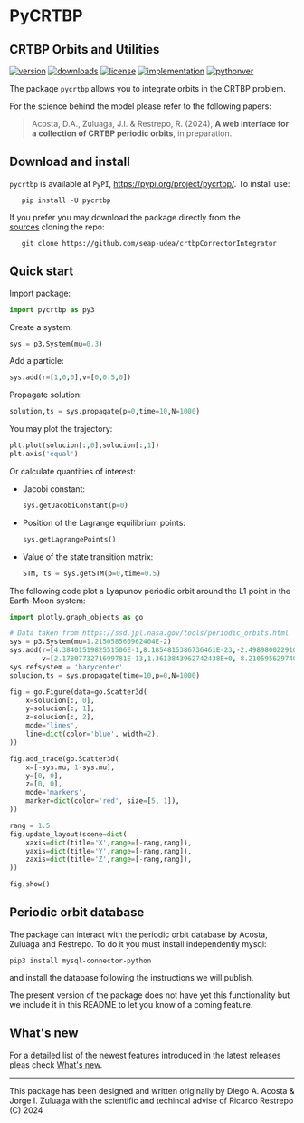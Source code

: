 # PyCRTBP

## CRTBP Orbits and Utilities

[![version](https://img.shields.io/pypi/v/pycrtbp?color=blue)](https://pypi.org/project/pycrtbp/)
[![downloads](https://img.shields.io/pypi/dw/pycrtbp)](https://pypi.org/project/pycrtbp/)
[![license](https://img.shields.io/pypi/l/pycrtbp)](https://pypi.org/project/pycrtbp/)
[![implementation](https://img.shields.io/pypi/implementation/pycrtbp)](https://pypi.org/project/pycrtbp/)
[![pythonver](https://img.shields.io/pypi/pyversions/pycrtbp)](https://pypi.org/project/pycrtbp/)

The package `pycrtbp` allows you to integrate orbits in the CRTBP problem.

For the science behind the model please refer to the following papers:

> Acosta, D.A., Zuluaga, J.I. & Restrepo, R. (2024), **A web interface
  for a collection of CRTBP periodic orbits**, in preparation.

<!-- This is the format for including a reference:
[Astronomy and Computing 40 (2022)
  100623](https://www.sciencedirect.com/science/article/pii/S2213133722000476),
  [arXiv:2207.08636](https://arxiv.org/abs/2207.08636).
-->

## Download and install

`pycrtbp` is available at `PyPI`, https://pypi.org/project/pycrtbp/.
To install use:

```
   pip install -U pycrtbp
```

If you prefer you may download the package directly from the  
[sources](https://pypi.org/project/pycrtbp/#files) cloning the repo:

```
   git clone https://github.com/seap-udea/crtbpCorrectorIntegrator
```

## Quick start

Import package:

```python
import pycrtbp as py3
```

Create a system:

```python
sys = p3.System(mu=0.3)
```

Add a particle:

```python
sys.add(r=[1,0,0],v=[0,0.5,0])
```

Propagate solution:

```python
solution,ts = sys.propagate(p=0,time=10,N=1000)
```

You may plot the trajectory:

```python
plt.plot(solucion[:,0],solucion[:,1])
plt.axis('equal')
```

Or calculate quantities of interest:

- Jacobi constant:
  ```python
  sys.getJacobiConstant(p=0)
  ```

- Position of the Lagrange equilibrium points:
  ```python
  sys.getLagrangePoints()
  ```

- Value of the state transition matrix:
  ```python
  STM, ts = sys.getSTM(p=0,time=0.5)
  ```

The following code plot a Lyapunov periodic orbit around the L1 point in the Earth-Moon system:

```python
import plotly.graph_objects as go

# Data taken from https://ssd.jpl.nasa.gov/tools/periodic_orbits.html
sys = p3.System(mu=1.215058560962404E-2)
sys.add(r=[4.3840151982551506E-1,8.1854815386736461E-23,-2.4989800229106000E-25],
        v=[2.1780773271699781E-13,1.3613843962742438E+0,-8.2105956297402337E-25])
sys.refsystem = 'barycenter'
solucion,ts = sys.propagate(time=10,p=0,N=1000)

fig = go.Figure(data=go.Scatter3d(
    x=solucion[:, 0],
    y=solucion[:, 1],
    z=solucion[:, 2],
    mode='lines',
    line=dict(color='blue', width=2),
))

fig.add_trace(go.Scatter3d(
    x=[-sys.mu, 1-sys.mu],
    y=[0, 0],
    z=[0, 0],
    mode='markers',
    marker=dict(color='red', size=[5, 1]),
))

rang = 1.5
fig.update_layout(scene=dict(
    xaxis=dict(title='X',range=[-rang,rang]),
    yaxis=dict(title='Y',range=[-rang,rang]),
    zaxis=dict(title='Z',range=[-rang,rang]),
))

fig.show()
```

## Periodic orbit database

The package can interact with the periodic orbit database by Acosta, Zuluaga and Restrepo. To do it you must install independently mysql:

```
pip3 install mysql-connector-python
```

and install the database following the instructions we will publish. 

The present version of the package does not have yet this functionality but we include it in this README to let you know of a coming feature.

## What's new

For a detailed list of the newest features introduced in the latest
releases pleas check [What's
new](https://github.com/seap-udea/crtbpCorrectorIntegrator/blob/main/WHATSNEW.md).

------------

This package has been designed and written originally by Diego A.
Acosta & Jorge I. Zuluaga with the scientific and techincal advise of
Ricardo Restrepo (C) 2024
